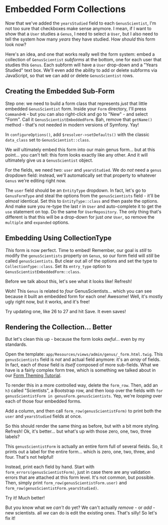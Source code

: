 # Embedded Form Collections

Now that we've added the `yearsStudied` field to each `GenusScientist`, I'm not too
sure that checkboxes make sense anymore. I mean, if I want to show that a `User`
studies a `Genus`, I need to select a `User`, but I also need to tell the
system how many *years* they have studied. How *should* this form look now?

Here's an idea, and one that works really well the form system: embed a collection
of `GenusScientist` *subforms* at the bottom, one for each user that studies this
`Genus`. Each subform will have a `User` drop-down and a "Years Studied" text box.
We'll even add the ability to add or delete subforms via JavaScript, so that we can
add or delete `GenusScientist` rows.

## Creating the Embedded Sub-Form

Step one: we need to build a form class that represents *just* that little embedded
`GenusScientist` form. Inside your `Form` directory, I'll press `Command+N` - but
you can also right-click and go to "New" - and select "Form". Call it `GenusScientistEmbeddedForm`.
Bah, remove that `getName()` method - that's not needed in modern versions of Symfony.
Yay!

In `configureOptions()`, add `$resolver->setDefaults()` with the classic `data_class`
set to `GenusScientist::class`.

We *will* ultimately embed this form into our main genus form... but at this point...
you can't tell: this form looks exactly like any other. And it will ultimately give
us a `GenusScientist` object.

For the fields, we need two: `user` and `yearsStudied`. We do *not* need a `genus`
dropdown field: instead, we'll automatically set that property to whatever `Genus`
we're editing right now.

The `user` field should be an `EntityType` dropdown. In fact, let's go to `GenusFormType`
and steal the options from the `genusScientists` field - it'll be *almost* identical.
Set this to `EntityType::class` and then paste the options. And make sure you re-type
the last r in `User` and auto-complete it to get the `use` statement on top. Do the
same for `UserRepository`. The only thing that's different is that this will
be a drop-down for just *one* `User`, so remove the `multiple` and `expanded` options.

## Embedding Using CollectionType

*This* form is now perfect. Time to embed! Remember, our goal is *still* to modify
the `genusScientists` property on `Genus`, so our form field will *still* be called
`genusScientists`. But clear out all of the options and set the type to
`CollectionType::class`. Set its `entry_type` option to `GenusScientistEmbeddedForm::class`.

Before we talk about this, let's see what it looks like! Refresh!

Woh! This `Genus` is related to *four* GenusScientists... which you can see because
it built an embedded form for each one! Awesome! Well, it's mostly ugly right now,
but it works, and it's free!

Try updating one, like 26 to 27 and hit Save. It even saves!

## Rendering the Collection... Better

But let's clean this up - because the form looks *awful*... even by my standards.

Open the template: `app/Resources/views/admin/genus/_form.html.twig`. This `genusScientists`
field is *not* and actual field anymore: it's an *array* of fields. In fact, each
of *those* field is *itself* composed of more sub-fields. What we have is a fairly
complex form tree, which is something we talked about in our
[Form Theming Tutorial](http://knpuniversity.com/screencast/symfony-form-theming/compound-embedded-forms).

To render this in a more controlled way, delete the `form_row`. Then, add an `h3`
called "Scientists", a Bootstrap row, and then loop over the fields with
`for genusScientistForm in genusForm.genusScientists`. Yep, we're *looping* over
each of those four embedded forms.

Add a column, and then call `form_row(genusScientistForm)` to print both the `user`
and `yearsStudied` fields at once.

So this should render the same thing as before, but with a bit more styling. Refresh!
Ok, it's better... but what's up with those zero, one, two, three labels?

This `genusScientistForm` is actually an entire form full of several fields. So,
it prints out a label for the entire form... which is zero, one, two, three, and
four. That's not helpful!

Instead, print each field by hand. Start with `form_errors(genusScientistForm)`, just
in case there are any validation errors that are attached at this form level. It's
not common, but possible. Then, simply print `form_row(genusScientistForm.user)` and
`form_row(genusScientistForm.yearsStudied)`.

Try it! Much better!

But you know what we *can't* do yet? We can't actually *remove* - or *add* - new scientists.
all *we* can do is edit the existing ones. That's silly! So let's fix it!
